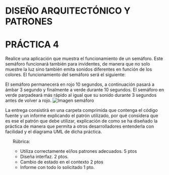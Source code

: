 # DISEÑO ARQUITECTÓNICO Y PATRONES 
# PRÁCTICA 4

Realice una aplicación que muestra el funcionamiento de un semáforo. Este semáforo funcionará también para invidentes, de manera que no solo muestre la luz sino también emita sonidos diferentes en función de los colores. 
El funcionamiento del semáforo será el siguiente:

El semáforo permanecerá en rojo 10 segundos, a continuación pasará a ámbar 3 segundo y finalmente a verde durante 10 segundos. El semáforo en verde parpadeará más rápido al igual que su sonido durante 3 segundos antes de volver a rojo.
![Imagen semáforo](http://www.indemnizaciongolpe.es/wp-content/uploads/2013/04/parado_semaforo_accidente.jpg)

La entrega consistirá en una carpeta comprimida que contenga el código fuente y un informe explicando el patrón utilizado, por qué considera que es ese el patrón que debe utilizar, explicación de como se ha diseñado la práctica de manera que permita a otros desarrolladores entenderla con facilidad y el diagrama UML de dicha práctica.

<UL> Rúbrica:

* Utiliza correctamente el/los patrones adecuados. 5 ptos
* Diseña interfaz. 2 ptos.
* Cambio de estado en el contexto 2 ptos
* Informe con todo lo solicitado 1 pto.
